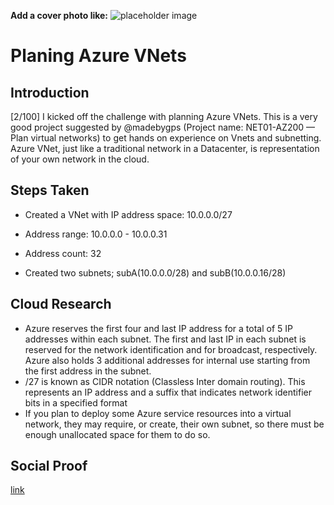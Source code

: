 <!-- This template removes the micro tutorial for a quicker post and removes images for a full template check out the 000-DAY-ARTICLE-LONG-TEMPLATE.MD-->

**Add a cover photo like:**
![placeholder image](https://via.placeholder.com/1200x600)

# Planing Azure VNets

## Introduction

[2/100] I kicked off the challenge with planning Azure VNets. This is a very good project suggested by @madebygps (Project name: NET01-AZ200 — Plan virtual networks) to get hands on experience on Vnets and subnetting.
Azure VNet, just like a traditional network in a Datacenter, is representation of your own network in the cloud.

## Steps Taken
- Created a VNet with IP address space: 10.0.0.0/27

- Address range: 10.0.0.0 - 10.0.0.31

- Address count: 32

- Created two subnets; subA(10.0.0.0/28) and subB(10.0.0.16/28)

## Cloud Research
- Azure reserves the first four and last IP address for a total of 5 IP addresses within each subnet.
  The first and last IP in each subnet is reserved for the network identification and for broadcast, respectively. 
  Azure also holds 3 additional addresses for internal use starting from the first address in the subnet.
- /27 is known as CIDR notation (Classless Inter domain routing). This represents an IP address and a suffix that indicates network identifier bits in a specified    format
- If you plan to deploy some Azure service resources into a virtual network, they may require, or create, their own subnet, so there must be enough unallocated       space for them to do so.

## Social Proof

[link](link)
